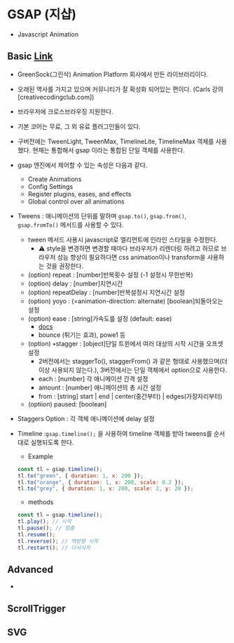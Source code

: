 # GSAP (지샵)

- Javascript Animation

## Basic [Link](https://gsap.com/)

>

- GreenSock(그린삭) Animation Platform 회사에서 만든 라이브러리이다.
- 오래된 역사를 가지고 있으며 커뮤니티가 잘 확성화 되어있는 편이다. (Carls 강의[creativecodingclub.com])
- 브라우저에 크로스브라우징 지원한다.
- 기본 코어는 무료, 그 외 유료 플러그인들이 있다.
- 구버전에는 TweenLight, TweenMax, TimelineLite, TimelineMax 객체를 사용했다. 현재는 통합해서 gsap 이라는 통합된 단일 객체를 사용한다.
- gsap 엔진에서 제어할 수 있는 속성은 다음과 같다.

  - Create Animations
  - Config Settings
  - Register plugins, eases, and effects
  - Global control over all animations

- Tweens : 애니메이션의 단위를 말하며 `gsap.to()`, `gsap.from()`, `gsap.fromTo()` 메서드를 사용할 수 있다.
  - tween 메서드 사용시 javascript로 엘리먼트에 인라인 스타일을 수정한다.
    - ⚠️ style을 변경하면 변경할 때마다 브라우저가 리렌더링 하려고 하므로 브라우저 성능 향상이 필요하다면 css animation이나 transform을 사용하는 것을 권장한다.
  - (option) repeat : [number]반복횟수 설정 (-1 설정시 무한반복)
  - (option) delay : [number]지연시간
  - (option) repeatDelay : [number]반복설정시 지연시간 설정
  - (option) yoyo : (=animation-direction: alternate) [boolean]되돌아오는 설정
  - (option) ease : [string]가속도를 설정 (default: ease)
    - [docs](https://gsap.com/resources/getting-started/Easing)
    - bounce (튀기는 효과), powe1 등
  - (option) ٭stagger : [object]단일 트윈에서 여러 대상의 시작 시간을 오프셋 설정
    - 2버전에서는 staggerTo(), staggerFrom() 과 같은 형태로 사용했으며(더 이상 사용되지 않는다.), 3버전에서는 단일 객체에서 option으로 사용한다.
    - each : [number] 각 애니메이션 간격 설정
    - amount : [number] 애니메이션의 총 시간 설정
    - from : [string] start | end | center(중간부터) | edges(가장자리부터)
  - (optiion) paused: [boolean]
- Staggers Option : 각 객체 애니메이션에 delay 설정
- Timeline :`gsap.timeline();` 을 사용하여 timeline 객체를 받아 tweens를 순서대로 실행되도록 한다.

  - Example

  ```js
  const tl = gsap.timeline();
  tl.to("green", { duration: 1, x: 200 });
  tl.to("orange", { duration: 1, x: 200, scale: 0.2 });
  tl.to("grey", { duration: 1, x: 200, scale: 2, y: 20 });
  ```

  - methods

  ```js
  const tl = gsap.timeline();
  tl.play(); // 시작
  tl.pause(); // 멈춤
  tl.resume();
  tl.reverse(); // 역방향 시작
  tl.restart(); // 다시시작
  ```

## Advanced

-

## ScrollTrigger

## SVG
